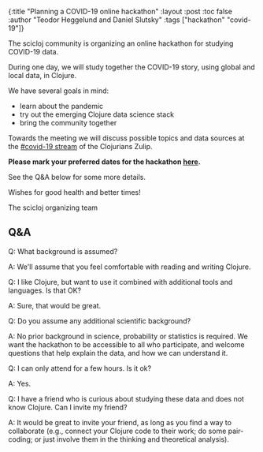 {:title "Planning a COVID-19 online hackathon"
 :layout :post
 :toc false
 :author "Teodor Heggelund and Daniel Slutsky"
 :tags  ["hackathon" "covid-19"]}

The scicloj community is organizing an online hackathon for studying COVID-19 data.

During one day, we will study together the COVID-19 story, using global and local data, in Clojure.

We have several goals in mind:
- learn about the pandemic
- try out the emerging Clojure data science stack
- bring the community together

Towards the meeting we will discuss possible topics and data sources at the [#covid-19 stream](https://clojurians.zulipchat.com/#narrow/stream/227504-covid-19) of the Clojurians Zulip.

**Please mark your preferred dates for the hackathon [here](https://doodle.com/poll/8imu9dyqmftygihs).**

See the Q&A below for some more details.

Wishes for good health and better times!

The scicloj organizing team




## Q&A

Q: What background is assumed?

A: We'll assume that you feel comfortable with reading and writing Clojure.

Q: I like Clojure, but want to use it combined with additional tools and languages. Is that OK?

A: Sure, that would be great.

Q: Do you assume any additional scientific background?

A: No prior background in science, probability or statistics is required. We want the hackathon to be accessible to all who participate, and welcome questions that help explain the data, and how we can understand it.

Q: I can only attend for a few hours. Is it ok?

A: Yes.

Q: I have a friend who is curious about studying these data and does not know Clojure. Can I invite my friend?

A: It would be great to invite your friend, as long as you find a way to collaborate (e.g., connect your Clojure code to their work; do some pair-coding; or just involve them in the thinking and theoretical analysis).

